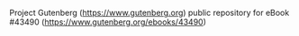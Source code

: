 Project Gutenberg (https://www.gutenberg.org) public repository for eBook #43490 (https://www.gutenberg.org/ebooks/43490)

